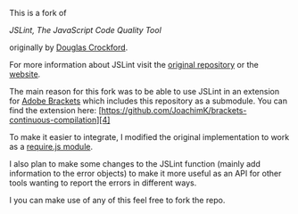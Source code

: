This is a fork of

*JSLint, The JavaScript Code Quality Tool*

originally by [Douglas Crockford][2].

For more information about JSLint visit the [original repository][1] or the [website][6].

The main reason for this fork was to be able to use JSLint in an extension for [Adobe Brackets][3] which includes this repository as a submodule.
You can find the extension here: [https://github.com/JoachimK/brackets-continuous-compilation][4]

To make it easier to integrate, I modified the original implementation to work as a [require.js module][5].

I also plan to make some changes to the JSLint function (mainly add information to the error objects) to make it more useful as an API for other tools wanting to report the errors in different ways.

I you can make use of any of this feel free to fork the repo.


[1]: https://github.com/douglascrockford/JSLint
[2]: http://crockford.com
[3]: https://github.com/adobe/brackets
[4]: https://github.com/JoachimK/brackets-continuous-compilation
[5]: http://requirejs.org/
[6]: http://jslint.com
